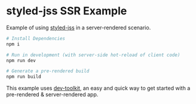 # styled-jss SSR Example

Example of using [styled-jss](https://github.com/cssinjs/styled-jss) in a server-rendered scenario.

```bash
# Install Dependencies
npm i

# Run in development (with server-side hot-reload of client code)
npm run dev

# Generate a pre-rendered build
npm run build
```

This example uses [dev-toolkit](https://github.com/stoikerty/dev-toolkit), an easy and quick way to get started with a pre-rendered & server-rendered app.
